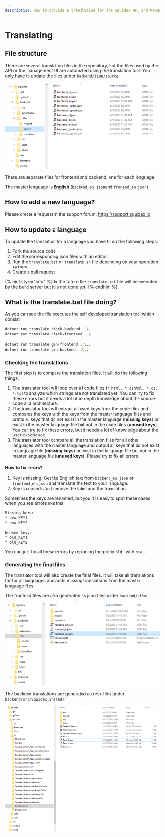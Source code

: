 ```yaml
---
description: How to provide a translation for the Squidex API and Management UI.
---
```


# Translating

## File structure

There are several translation files in the repository, but the files used by the API or the management UI are automated using the translation tool. You only have to update the files under `backend/i18n/source`.

![The file structure for source translation files](<../../.gitbook/assets/image (16).png>)

There are separate files for frontend and backend, one for each language.

The master language is **English** (`backend_en.json`and `fronend_en.json`).

## How to add a new language?

Please create a request in the support forum: [https://support.squidex.io ](https://support.squidex.io)

## How to update a language

To update the translation for a language you have to do the following steps:

1. Fork the source code.
2. Edit the corresponding json files with an editor.
3. Run the `translate.bat` or `translate.sh` file depending on your operation system.
4. Create a pull request.

{% hint style="info" %}
In the future the `translate.bat` file will be executed by the build server but it is not done yet.
{% endhint %}

## What is the translate.bat file doing?

As you can see the file executes the self developed translation tool which consist

```bash
dotnet run translate check-backend ..\..
dotnet run translate check-frontend ..\..

dotnet run translate gen-frontend ..\..
dotnet run translate gen-backend ..\..
```

### Checking the translations

The first step is to compare the translation files. It will do the following things:

1. The translator tool will loop over all code files (`*.html, *.cshtml, *.cs, *.ts`) to analyze which strings are not translated yet. You can try to fix these errors but it needs a lot of in-depth knowledge about the source code and architecture.
2. The translator tool will extract all used keys from the code files and compares the keys with the keys from the master language files and prints all keys that do not exist in the master language (**missing keys**) or exist in the master language file but not in the code files (**unused keys**). You can try to fix these errors, but it needs a lot of knowledge about the user experience.
3. The translator tool compare all the translation files for all other languages with the master language and output all keys that do not exist in language file (**missing keys**) or exist in the language file but not in the master language file (**unused keys**). Please try to fix all errors.

#### How to fix errors?

1. Key is missing: Get the English text from `backend_en.json` or `frontend_en.json` and translate the text to your language.
2. Key is unused: Just remove the label and the translation.

Sometimes the keys are renamed, but you it is easy to spot these cases when you see errors like this

```
Missing keys:
* new_KEY1
* new_KEY2

Unused keys:
* old_KEY1
* old_KEY2
```

You can just fix all these errors by replacing the prefix `old_` with `new_`.

### Generating the final files

The translator tool will also create the final files. It will take all translations for for all languages and adds missing translations from the master language files.

The frontend files are also generated as json files under `backend/i18n`:

![Final frontend files](<../../.gitbook/assets/image (17).png>)

The backend translations are generated as resx files under `backend/src/Squidex.Shared/`:

![Final backend files](<../../.gitbook/assets/image (18).png>)
